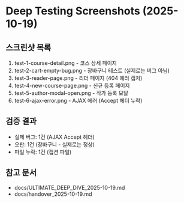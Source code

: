 # Deep Testing Screenshots (2025-10-19)

## 스크린샷 목록

1. test-1-course-detail.png - 코스 상세 페이지
2. test-2-cart-empty-bug.png - 장바구니 테스트 (실제로는 버그 아님)
3. test-3-reader-page.png - 리더 페이지 (404 에러 캡처)
4. test-4-new-course-page.png - 신규 등록 페이지
5. test-5-author-modal-open.png - 작가 등록 모달
6. test-6-ajax-error.png - AJAX 에러 (Accept 헤더 누락)

## 검증 결과

- 실제 버그: 1건 (AJAX Accept 헤더)
- 오판: 1건 (장바구니 - 실제로는 정상)
- 파일 누락: 1건 (캡션 파일)

## 참고 문서

- docs/ULTIMATE_DEEP_DIVE_2025-10-19.md
- docs/handover_2025-10-19.md
